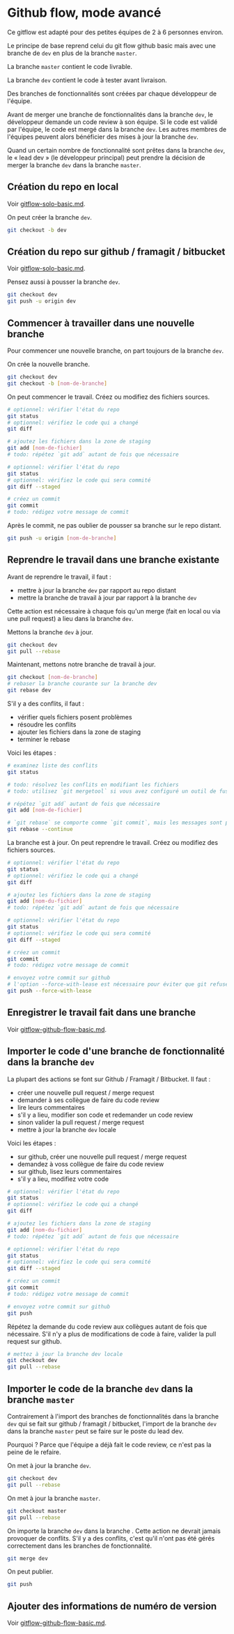 # Github flow, mode avancé

Ce gitflow est adapté pour des petites équipes de 2 à 6 personnes environ.

Le principe de base reprend celui du git flow github basic mais avec une branche de `dev` en plus de la branche `master`.

La branche `master` contient le code livrable.

La branche `dev` contient le code à tester avant livraison.

Des branches de fonctionnalités sont créées par chaque développeur de l'équipe.

Avant de merger une branche de fonctionnalités dans la branche `dev`, le développeur demande un code review à son équipe.
Si le code est validé par l'équipe, le code est mergé dans la branche `dev`.
Les autres membres de l'équipes peuvent alors bénéficier des mises à jour la branche `dev`.

Quand un certain nombre de fonctionnalité sont prêtes dans la branche `dev`, le « lead dev » (le développeur principal) peut prendre la décision de merger la branche `dev` dans la branche `master`.

## Création du repo en local

Voir [gitflow-solo-basic.md](gitflow-solo-basic.md).

On peut créer la branche `dev`.

```bash
git checkout -b dev
```

## Création du repo sur github / framagit / bitbucket

Voir [gitflow-solo-basic.md](gitflow-solo-basic.md).

Pensez aussi à pousser la branche `dev`.

```bash
git checkout dev
git push -u origin dev
```

## Commencer à travailler dans une nouvelle branche

Pour commencer une nouvelle branche, on part toujours de la branche `dev`.

On crée la nouvelle branche.

```bash
git checkout dev
git checkout -b [nom-de-branche]
```

On peut commencer le travail.
Créez ou modifiez des fichiers sources.

```bash
# optionnel: vérifier l'état du repo
git status
# optionnel: vérifiez le code qui a changé
git diff

# ajoutez les fichiers dans la zone de staging
git add [nom-de-fichier]
# todo: répétez `git add` autant de fois que nécessaire

# optionnel: vérifier l'état du repo
git status
# optionnel: vérifiez le code qui sera commité
git diff --staged

# créez un commit
git commit
# todo: rédigez votre message de commit
```

Après le commit, ne pas oublier de pousser sa branche sur le repo distant.

```bash
git push -u origin [nom-de-branche]
```

## Reprendre le travail dans une branche existante

Avant de reprendre le travail, il faut :

- mettre à jour la branche `dev` par rapport au repo distant
- mettre la branche de travail à jour par rapport à la branche `dev`

Cette action est nécessaire à chaque fois qu'un merge (fait en local ou via une pull request) a lieu dans la branche `dev`.

Mettons la branche `dev` à jour.

```bash
git checkout dev
git pull --rebase
```

Maintenant, mettons notre branche de travail à jour.

```bash
git checkout [nom-de-branche]
# rebaser la branche courante sur la branche dev
git rebase dev
```

S'il y a des conflits, il faut :

- vérifier quels fichiers posent problèmes
- résoudre les conflits
- ajouter les fichiers dans la zone de staging
- terminer le rebase

Voici les étapes :

```bash
# examinez liste des conflits
git status

# todo: résolvez les conflits en modifiant les fichiers
# todo: utilisez `git mergetool` si vous avez configuré un outil de fusion

# répétez `git add` autant de fois que nécessaire
git add [nom-de-fichier]

# `git rebase` se comporte comme `git commit`, mais les messages sont préremplis
git rebase --continue
```

La branche est à jour.
On peut reprendre le travail.
Créez ou modifiez des fichiers sources.

```bash
# optionnel: vérifier l'état du repo
git status
# optionnel: vérifiez le code qui a changé
git diff

# ajoutez les fichiers dans la zone de staging
git add [nom-du-fichier]
# todo: répétez `git add` autant de fois que nécessaire

# optionnel: vérifier l'état du repo
git status
# optionnel: vérifiez le code qui sera commité
git diff --staged

# créez un commit
git commit
# todo: rédigez votre message de commit

# envoyez votre commit sur github
# l'option --force-with-lease est nécessaire pour éviter que git refuse de pousser le code car `git rebase` réécrit l'historique
git push --force-with-lease
```

## Enregistrer le travail fait dans une branche

Voir [gitflow-github-flow-basic.md](gitflow-github-flow-basic.md).

## Importer le code d'une branche de fonctionnalité dans la branche `dev`

La plupart des actions se font sur Github / Framagit / Bitbucket.
Il faut :

- créer une nouvelle pull request / merge request
- demander à ses collègue de faire du code review
- lire leurs commentaires
- s'il y a lieu, modifier son code et redemander un code review
- sinon valider la pull request / merge request
- mettre à jour la branche `dev` locale

Voici les étapes :

- sur github, créer une nouvelle pull request / merge request
- demandez à voss collègue de faire du code review
- sur github, lisez leurs commentaires
- s'il y a lieu, modifiez votre code

```bash
# optionnel: vérifier l'état du repo
git status
# optionnel: vérifiez le code qui a changé
git diff

# ajoutez les fichiers dans la zone de staging
git add [nom-du-fichier]
# todo: répétez `git add` autant de fois que nécessaire

# optionnel: vérifier l'état du repo
git status
# optionnel: vérifiez le code qui sera commité
git diff --staged

# créez un commit
git commit
# todo: rédigez votre message de commit

# envoyez votre commit sur github
git push
```

Répétez la demande du code review aux collègues autant de fois que nécessaire.
S'il n'y a plus de modifications de code à faire, valider la pull request sur github.

```bash
# mettez à jour la branche dev locale
git checkout dev
git pull --rebase
```

## Importer le code de la branche `dev` dans la branche `master`

Contrairement à l'import des branches de fonctionnalités dans la branche `dev` qui se fait sur github / framagit / bitbucket, l'import de la branche `dev` dans la branche `master` peut se faire sur le poste du lead dev.

Pourquoi ? Parce que l'équipe a déjà fait le code review, ce n'est pas la peine de le refaire.

On met à jour la branche `dev`.

```bash
git checkout dev
git pull --rebase
```

On met à jour la branche `master`.

```bash
git checkout master
git pull --rebase
```

On importe la branche `dev` dans la branche .
Cette action ne devrait jamais provoquer de conflits.
S'il y a des conflits, c'est qu'il n'ont pas été gérés correctement dans les branches de fonctionnalité.

```bash
git merge dev
```

On peut publier.

```bash
git push
```

## Ajouter des informations de numéro de version

Voir [gitflow-github-flow-basic.md](gitflow-github-flow-basic.md).

